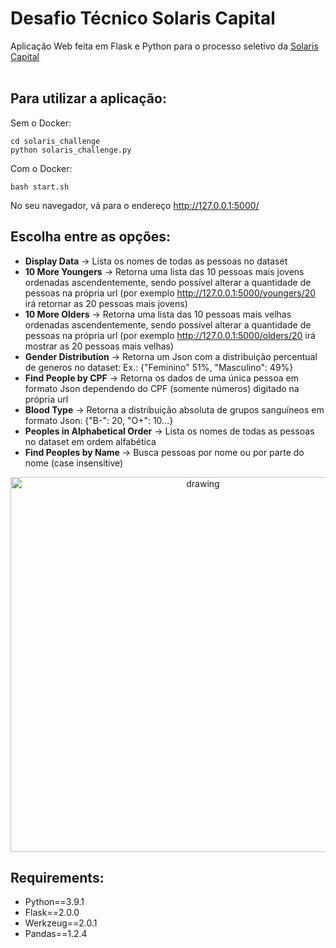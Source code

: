 # Desafio Técnico Solaris Capital

Aplicação Web feita em Flask e Python para o processo seletivo da [Solaris Capital](https://www.solcap.com.br/)<br>
<br>
## Para utilizar a aplicação:
Sem o Docker:
```
cd solaris_challenge
python solaris_challenge.py
````
Com o Docker:
```
bash start.sh
```
No seu navegador, vá para o endereço http://127.0.0.1:5000/<br>
## Escolha entre as opções:<br>
- **Display Data** ->  Lista os nomes de todas as pessoas no dataset
- **10 More Youngers** -> Retorna uma lista das 10 pessoas mais jovens ordenadas ascendentemente, sendo possível alterar a quantidade de pessoas na própria url (por exemplo http://127.0.0.1:5000/youngers/20 irá retornar as 20 pessoas mais jovens)
- **10 More Olders** -> Retorna uma lista das 10 pessoas mais velhas ordenadas ascendentemente, sendo possível alterar a quantidade de pessoas na própria url (por exemplo http://127.0.0.1:5000/olders/20 irá mostrar as 20 pessoas mais velhas)
- **Gender Distribution** -> Retorna um Json com a distribuição percentual de generos no dataset: Ex.: {"Feminino" 51%, "Masculino": 49%}
- **Find People by CPF** -> Retorna os dados de uma única pessoa em formato Json dependendo do CPF (somente números) digitado na própria url
- **Blood Type** -> Retorna a distribuição absoluta de grupos sanguíneos em formato Json: {"B-": 20, "O+": 10...}
- **Peoples in Alphabetical Order** -> Lista os nomes de todas as pessoas no dataset em ordem alfabética
- **Find Peoples by Name** -> Busca pessoas por nome ou por parte do nome (case insensitive)

<p align="center">
<img src="images/url.png" alt="drawing" width="600"/>
</p>

## Requirements:
- Python==3.9.1
- Flask==2.0.0
- Werkzeug==2.0.1
- Pandas==1.2.4
